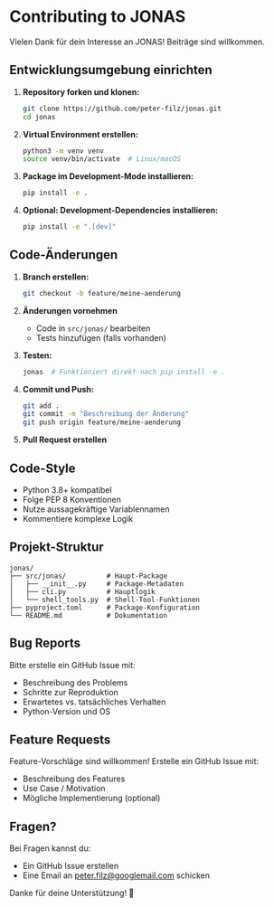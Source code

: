 # Contributing to JONAS

Vielen Dank für dein Interesse an JONAS! Beiträge sind willkommen.

## Entwicklungsumgebung einrichten

1. **Repository forken und klonen:**
   ```bash
   git clone https://github.com/peter-filz/jonas.git
   cd jonas
   ```

2. **Virtual Environment erstellen:**
   ```bash
   python3 -m venv venv
   source venv/bin/activate  # Linux/macOS
   ```

3. **Package im Development-Mode installieren:**
   ```bash
   pip install -e .
   ```

4. **Optional: Development-Dependencies installieren:**
   ```bash
   pip install -e ".[dev]"
   ```

## Code-Änderungen

1. **Branch erstellen:**
   ```bash
   git checkout -b feature/meine-aenderung
   ```

2. **Änderungen vornehmen**
   - Code in `src/jonas/` bearbeiten
   - Tests hinzufügen (falls vorhanden)

3. **Testen:**
   ```bash
   jonas  # Funktioniert direkt nach pip install -e .
   ```

4. **Commit und Push:**
   ```bash
   git add .
   git commit -m "Beschreibung der Änderung"
   git push origin feature/meine-aenderung
   ```

5. **Pull Request erstellen**

## Code-Style

- Python 3.8+ kompatibel
- Folge PEP 8 Konventionen
- Nutze aussagekräftige Variablennamen
- Kommentiere komplexe Logik

## Projekt-Struktur

```
jonas/
├── src/jonas/          # Haupt-Package
│   ├── __init__.py     # Package-Metadaten
│   ├── cli.py          # Hauptlogik
│   └── shell_tools.py  # Shell-Tool-Funktionen
├── pyproject.toml      # Package-Konfiguration
└── README.md           # Dokumentation
```

## Bug Reports

Bitte erstelle ein GitHub Issue mit:
- Beschreibung des Problems
- Schritte zur Reproduktion
- Erwartetes vs. tatsächliches Verhalten
- Python-Version und OS

## Feature Requests

Feature-Vorschläge sind willkommen! Erstelle ein GitHub Issue mit:
- Beschreibung des Features
- Use Case / Motivation
- Mögliche Implementierung (optional)

## Fragen?

Bei Fragen kannst du:
- Ein GitHub Issue erstellen
- Eine Email an peter.filz@googlemail.com schicken

Danke für deine Unterstützung! 🚀
